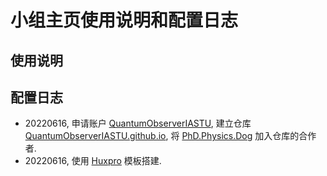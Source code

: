 # 小组主页使用说明和配置日志

## 使用说明

## 配置日志

- 20220616, 申请账户 [QuantumObserverIASTU](https://github.com/QuantumObserverIASTU), 建立仓库 [QuantumObserverIASTU.github.io](https://github.com/QuantumObserverIASTU/QuantumObserverIASTU.github.io), 将 [PhD.Physics.Dog](https://github.com/Florestan-Eusebius) 加入仓库的合作者.
- 20220616, 使用 [Huxpro](https://github.com/Huxpro/huxpro.github.io) 模板搭建.